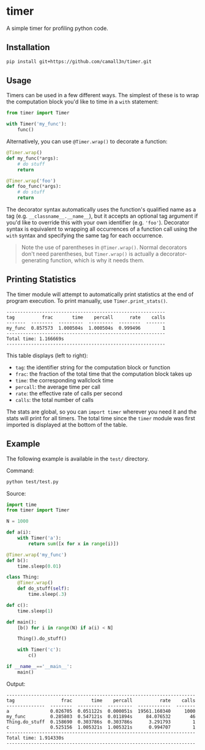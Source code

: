 # timer
A simple timer for profiling python code.

## Installation

```bash
pip install git+https://github.com/camall3n/timer.git
```

## Usage

Timers can be used in a few different ways. The simplest of these is to wrap the computation block you'd like to time in a `with` statement:

```python
from timer import Timer

with Timer('my_func'):
    func()
```

Alternatively, you can use `@Timer.wrap()` to decorate a function:

```python
@Timer.wrap()
def my_func(*args):
    # do stuff
    return

@Timer.wrap('foo')
def foo_func(*args):
    # do stuff
    return
```

The decorator syntax automatically uses the function's qualified name as a tag (e.g. `__classname__.__name__`), but it accepts an optional tag argument if you'd like to override this with your own identifier (e.g. `'foo'`). Decorator syntax is equivalent to wrapping all occurrences of a function call using the `with` syntax and specifying the same tag for each occurrence.

> Note the use of parentheses in `@Timer.wrap()`. Normal decorators don't need parentheses, but `Timer.wrap()` is actually a decorator-generating function, which is why it needs them.

## Printing Statistics

The timer module will attempt to automatically print statistics at the end of program execution. To print manually, use `Timer.print_stats()`.

```text
----------------------------------------------------------
tag          frac       time    percall      rate    calls
-------  --------  ---------  ---------  --------  -------
my_func  0.857573  1.000504s  1.000504s  0.999496        1
----------------------------------------------------------
Total time: 1.166669s
----------------------------------------------------------
```

This table displays (left to right):

- `tag`: the identifier string for the computation block or function
- `frac`: the fraction of the total time that the computation block takes up
- `time`: the corresponding wallclock time
- `percall`: the average time per call
- `rate`: the effective rate of calls per second
- `calls`: the total number of calls

The stats are global, so you can `import timer` wherever you need it and the stats will print for all timers. The total time since the `timer` module was first imported is displayed at the bottom of the table.

## Example

The following example is available in the `test/` directory.

Command:

```bash
python test/test.py
```

Source:

```python
import time
from timer import Timer

N = 1000

def a(i):
    with Timer('a'):
        return sum([x for x in range(i)])

@Timer.wrap('my_func')
def b():
    time.sleep(0.01)

class Thing:
    @Timer.wrap()
    def do_stuff(self):
        time.sleep(.3)

def c():
    time.sleep(1)

def main():
    [b() for i in range(N) if a(i) < N]

    Thing().do_stuff()

    with Timer('c'):
        c()

if __name__=='__main__':
    main()
```

Output:

```text
---------------------------------------------------------------------
tag                 frac       time    percall          rate    calls
--------------  --------  ---------  ---------  ------------  -------
a               0.026705  0.051122s  0.000051s  19561.160340     1000
my_func         0.285803  0.547121s  0.011894s     84.076532       46
Thing.do_stuff  0.158690  0.303786s  0.303786s      3.291793        1
c               0.525156  1.005321s  1.005321s      0.994707        1
---------------------------------------------------------------------
Total time: 1.914330s
---------------------------------------------------------------------
```
